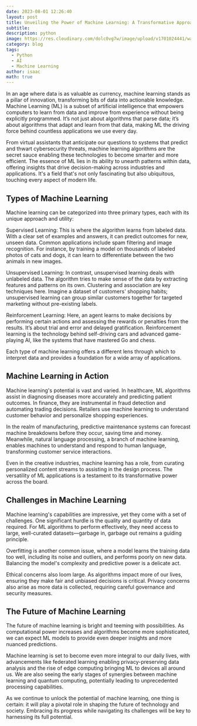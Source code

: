 ```yaml
---
date: 2023-08-01 12:26:40
layout: post
title: Unveiling the Power of Machine Learning: A Transformative Approach to Artificial Intelligence
subtitle: 
description: python
image: https://res.cloudinary.com/dolc0vg7w/image/upload/v1701024441/waffle/cube/guw5azsynec16hajrjsw.png
category: blog
tags:
  - Python
  - AI
  - Machine Learning
author: isaac
math: true
---
```


In an age where data is as valuable as currency, machine learning stands as a pillar of innovation, transforming bits of data into actionable knowledge. Machine Learning (ML) is a subset of artificial intelligence that empowers computers to learn from data and improve from experience without being explicitly programmed. It’s not just about algorithms that parse data; it’s about algorithms that adapt and learn from that data, making ML the driving force behind countless applications we use every day.

From virtual assistants that anticipate our questions to systems that predict and thwart cybersecurity threats, machine learning algorithms are the secret sauce enabling these technologies to become smarter and more efficient. The essence of ML lies in its ability to unearth patterns within data, offering insights that drive decision-making across industries and applications. It's a field that's not only fascinating but also ubiquitous, touching every aspect of modern life.

## Types of Machine Learning
Machine learning can be categorized into three primary types, each with its unique approach and utility:

Supervised Learning: This is where the algorithm learns from labeled data. With a clear set of examples and answers, it can predict outcomes for new, unseen data. Common applications include spam filtering and image recognition. For instance, by training a model on thousands of labeled photos of cats and dogs, it can learn to differentiate between the two animals in new images.

Unsupervised Learning: In contrast, unsupervised learning deals with unlabeled data. The algorithm tries to make sense of the data by extracting features and patterns on its own. Clustering and association are key techniques here. Imagine a dataset of customers' shopping habits; unsupervised learning can group similar customers together for targeted marketing without pre-existing labels.

Reinforcement Learning: Here, an agent learns to make decisions by performing certain actions and assessing the rewards or penalties from the results. It’s about trial and error and delayed gratification. Reinforcement learning is the technology behind self-driving cars and advanced game-playing AI, like the systems that have mastered Go and chess.

Each type of machine learning offers a different lens through which to interpret data and provides a foundation for a wide array of applications.

## Machine Learning in Action
Machine learning's potential is vast and varied. In healthcare, ML algorithms assist in diagnosing diseases more accurately and predicting patient outcomes. In finance, they are instrumental in fraud detection and automating trading decisions. Retailers use machine learning to understand customer behavior and personalize shopping experiences.

In the realm of manufacturing, predictive maintenance systems can forecast machine breakdowns before they occur, saving time and money. Meanwhile, natural language processing, a branch of machine learning, enables machines to understand and respond to human language, transforming customer service interactions.

Even in the creative industries, machine learning has a role, from curating personalized content streams to assisting in the design process. The versatility of ML applications is a testament to its transformative power across the board.

## Challenges in Machine Learning
Machine learning's capabilities are impressive, yet they come with a set of challenges. One significant hurdle is the quality and quantity of data required. For ML algorithms to perform effectively, they need access to large, well-curated datasets—garbage in, garbage out remains a guiding principle.

Overfitting is another common issue, where a model learns the training data too well, including its noise and outliers, and performs poorly on new data. Balancing the model's complexity and predictive power is a delicate act.

Ethical concerns also loom large. As algorithms impact more of our lives, ensuring they make fair and unbiased decisions is critical. Privacy concerns also arise as more data is collected, requiring careful governance and security measures.

## The Future of Machine Learning
The future of machine learning is bright and teeming with possibilities. As computational power increases and algorithms become more sophisticated, we can expect ML models to provide even deeper insights and more nuanced predictions.

Machine learning is set to become even more integral to our daily lives, with advancements like federated learning enabling privacy-preserving data analysis and the rise of edge computing bringing ML to devices all around us. We are also seeing the early stages of synergies between machine learning and quantum computing, potentially leading to unprecedented processing capabilities.

As we continue to unlock the potential of machine learning, one thing is certain: it will play a pivotal role in shaping the future of technology and society. Embracing its progress while navigating its challenges will be key to harnessing its full potential.

